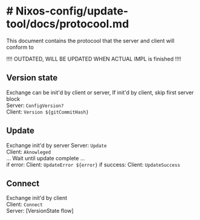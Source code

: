 # # Nixos-config/update-tool/docs/protocool.md

This document contains the protocool that the server and client will conform to


!!!! OUTDATED, WILL BE UPDATED WHEN ACTUAL IMPL is finished !!!!

## Version state
Exchange can be init'd by client or server, If init'd by client, skip first server block  
Server: `ConfigVersion?`  
Client: `Version ${gitCommitHash}`

## Update
Exchange init'd by server
Server: `Update`  
Client: `Aknowleged`  
... Wait until update complete ...  
if error:
Client: `UpdateError ${error}`
if success:
Client: `UpdateSuccess`

## Connect
Exchange init'd by client   
Client: `Connect`  
Server: [VersionState flow]
